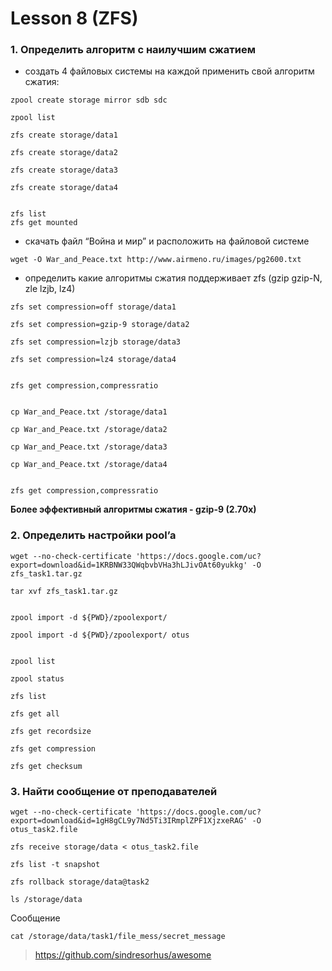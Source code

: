 # Lesson 8 (ZFS)

### 1. Определить алгоритм с наилучшим сжатием

* создать 4 файловых системы на каждой применить свой алгоритм сжатия:

```
zpool create storage mirror sdb sdc

zpool list

zfs create storage/data1

zfs create storage/data2

zfs create storage/data3

zfs create storage/data4


zfs list
zfs get mounted
```

* скачать файл “Война и мир” и расположить на файловой системе

```
wget -O War_and_Peace.txt http://www.airmeno.ru/images/pg2600.txt
```

* определить какие алгоритмы сжатия поддерживает zfs (gzip gzip-N, zle lzjb, lz4)

```
zfs set compression=off storage/data1

zfs set compression=gzip-9 storage/data2

zfs set compression=lzjb storage/data3

zfs set compression=lz4 storage/data4


zfs get compression,compressratio


cp War_and_Peace.txt /storage/data1 

cp War_and_Peace.txt /storage/data2 

cp War_and_Peace.txt /storage/data3 

cp War_and_Peace.txt /storage/data4


zfs get compression,compressratio
```

**Более эффективный алгоритмы сжатия - gzip-9 (2.70x)**

### 2. Определить настройки pool’a

```
wget --no-check-certificate 'https://docs.google.com/uc?export=download&id=1KRBNW33QWqbvbVHa3hLJivOAt60yukkg' -O zfs_task1.tar.gz

tar xvf zfs_task1.tar.gz


zpool import -d ${PWD}/zpoolexport/

zpool import -d ${PWD}/zpoolexport/ otus


zpool list

zpool status

zfs list

zfs get all

zfs get recordsize

zfs get compression

zfs get checksum
```

### 3. Найти сообщение от преподавателей

```
wget --no-check-certificate 'https://docs.google.com/uc?export=download&id=1gH8gCL9y7Nd5Ti3IRmplZPF1XjzxeRAG' -O otus_task2.file

zfs receive storage/data < otus_task2.file

zfs list -t snapshot

zfs rollback storage/data@task2

ls /storage/data
```

Сообщение 
```
cat /storage/data/task1/file_mess/secret_message
```
> https://github.com/sindresorhus/awesome

